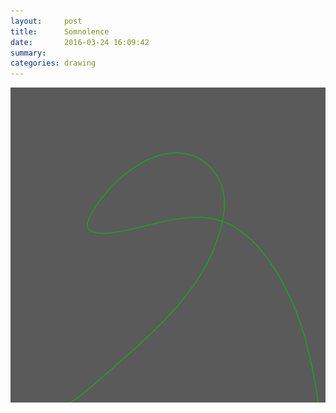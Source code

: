 ```yaml
---
layout:     post
title:      Somnolence
date:       2016-03-24 16:09:42
summary:    
categories: drawing
---
```

![Somnolence](/images/diary/Somnolence.png ". .. ...")
